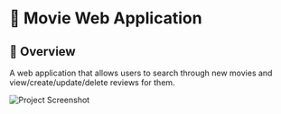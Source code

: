 # 🎥 Movie Web Application

## 🚀 Overview
A web application that allows users to search through new movies and view/create/update/delete reviews for them.

![Project Screenshot](![image](https://github.com/user-attachments/assets/7befb71c-6913-48a9-b5f7-ef649990aaa5))
